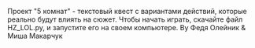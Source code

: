 Проект "5 комнат" - текстовый квест с вариантами действий, которые реально будут влиять на сюжет. 
Чтобы начать играть, скачайте файл HZ_LOL.py, и запустите его на своем компьютере.
By Федя Олейник & Миша Макарчук
